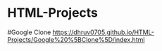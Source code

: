 # HTML-Projects


#Google Clone 
https://dhruv0705.github.io/HTML-Projects/Google%20%5BClone%5D/index.html
